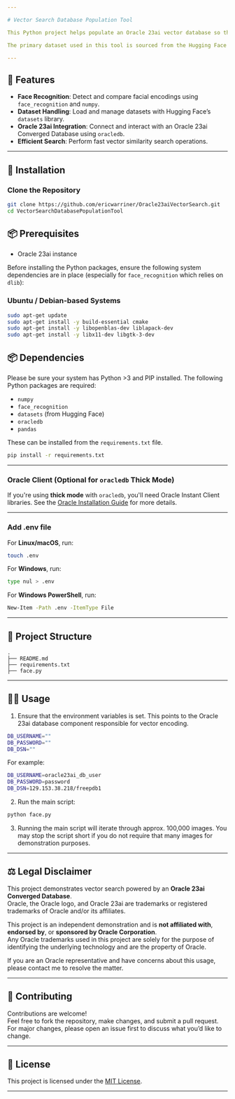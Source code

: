 ```yaml
---

# Vector Search Database Population Tool

This Python project helps populate an Oracle 23ai vector database so that vector search capabilities using face recognition may be achieved. It leverages machine learning datasets and processes facial encodings for advanced search and analysis.

The primary dataset used in this tool is sourced from the Hugging Face project [ashraq/tmdb-people-image](https://huggingface.co/datasets/ashraq/tmdb-people-image), which provides a collection of images for facial recognition tasks.

---
```


## 🚀 Features

- **Face Recognition**: Detect and compare facial encodings using `face_recognition` and `numpy`.
- **Dataset Handling**: Load and manage datasets with Hugging Face’s `datasets` library.
- **Oracle 23ai Integration**: Connect and interact with an Oracle 23ai Converged Database using `oracledb`.
- **Efficient Search**: Perform fast vector similarity search operations.

---

## 🐍 Installation

### Clone the Repository
```bash
git clone https://github.com/ericwarriner/Oracle23aiVectorSearch.git
cd VectorSearchDatabasePopulationTool
```

## 📦 Prerequisites
- Oracle 23ai instance

Before installing the Python packages, ensure the following system dependencies are in place (especially for `face_recognition` which relies on `dlib`):

### Ubuntu / Debian-based Systems
```bash
sudo apt-get update
sudo apt-get install -y build-essential cmake
sudo apt-get install -y libopenblas-dev liblapack-dev
sudo apt-get install -y libx11-dev libgtk-3-dev
```

## 📦 Dependencies
Please be sure your system has Python >3 and PIP installed.
The following Python packages are required:

- `numpy`
- `face_recognition`
- `datasets` (from Hugging Face)
- `oracledb`
- `pandas`

These can be installed from the `requirements.txt` file.
```bash
pip install -r requirements.txt
```
---

### Oracle Client (Optional for `oracledb` Thick Mode)
If you're using **thick mode** with `oracledb`, you'll need Oracle Instant Client libraries. See the [Oracle Installation Guide](https://www.oracle.com/database/technologies/instant-client/downloads.html) for more details.

---

### Add .env file

For **Linux/macOS**, run:
```bash
touch .env
```
For **Windows**, run:
```bash
type nul > .env
```
For **Windows PowerShell**, run:
```bash
New-Item -Path .env -ItemType File
```

---

## 📂 Project Structure

```
.
├── README.md
├── requirements.txt
├── face.py

```

---

## 🏃‍♂️ Usage

1. Ensure that the environment variables is set. This points to the Oracle 23ai database component responsible for vector encoding.


```bash
DB_USERNAME=""
DB_PASSWORD=""
DB_DSN=""

```

For example:

```bash
DB_USERNAME=oracle23ai_db_user
DB_PASSWORD=password
DB_DSN=129.153.38.218/freepdb1

```


2. Run the main script:

```bash
python face.py
```


3. Running the main script will iterate through approx. 100,000 images. You may stop the script short if you do not require that many images for demonstration purposes.

---

## ⚖️ Legal Disclaimer

This project demonstrates vector search powered by an **Oracle 23ai Converged Database**.  
Oracle, the Oracle logo, and Oracle 23ai are trademarks or registered trademarks of Oracle and/or its affiliates.

This project is an independent demonstration and is **not affiliated with**, **endorsed by**, or **sponsored by Oracle Corporation**.  
Any Oracle trademarks used in this project are solely for the purpose of identifying the underlying technology and are the property of Oracle.

If you are an Oracle representative and have concerns about this usage, please contact me to resolve the matter.

---

## 🙌 Contributing

Contributions are welcome!  
Feel free to fork the repository, make changes, and submit a pull request.  
For major changes, please open an issue first to discuss what you’d like to change.

---

## 📄 License

This project is licensed under the [MIT License](LICENSE).

---
